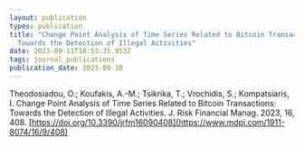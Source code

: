 ```yaml
---
layout: publication
types: publication
title: "Change Point Analysis of Time Series Related to Bitcoin Transactions:
  Towards the Detection of Illegal Activities"
date: 2023-09-11T10:53:35.953Z
tags: journal_publications
publication_date: 2023-09-10
---
```

<!--StartFragment-->

Theodosiadou, O.; Koufakis, A.-M.; Tsikrika, T.; Vrochidis, S.; Kompatsiaris, I. Change Point Analysis of Time Series Related to Bitcoin Transactions: Towards the Detection of Illegal Activities. J. Risk Financial Manag. 2023, 16, 408. [https://doi.org/10.3390/jrfm16090408](https://www.mdpi.com/1911-8074/16/9/408)

<!--EndFragment-->